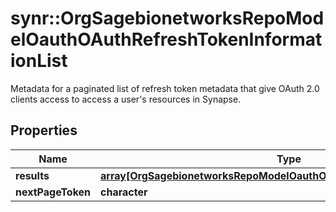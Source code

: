 # synr::OrgSagebionetworksRepoModelOauthOAuthRefreshTokenInformationList

Metadata for a paginated list of refresh token metadata that give OAuth 2.0 clients access to access a user's resources in Synapse.

## Properties
Name | Type | Description | Notes
------------ | ------------- | ------------- | -------------
**results** | [**array[OrgSagebionetworksRepoModelOauthOAuthRefreshTokenInformation]**](org.sagebionetworks.repo.model.oauth.OAuthRefreshTokenInformation.md) |  | [optional] 
**nextPageToken** | **character** |  | [optional] 


